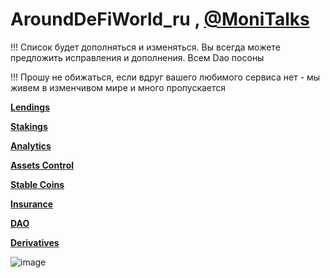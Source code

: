 # AroundDeFiWorld_ru , [@MoniTalks](https://t.me/moni_talks_ru)
!!! Список будет дополняться и изменяться. Вы всегда можете предложить исправления и дополнения. Всем Dao посоны

!!! Прошу не обижаться, если вдруг вашего любимого сервиса нет - мы живем в изменчивом мире и много пропускается

**[Lendings](https://github.com/RazumovAl/AroundDeFiWorld_ru/blob/main/lendings.md)**

**[Stakings](https://github.com/RazumovAl/AroundDeFiWorld_ru/blob/main/stackings.md)**

**[Analytics](https://github.com/RazumovAl/AroundDeFiWorld_ru/blob/main/analytics.md)**

**[Assets Control](https://github.com/RazumovAl/AroundDeFiWorld_ru/blob/main/assets_control.md)**

**[Stable Coins](https://github.com/RazumovAl/AroundDeFiWorld_ru/blob/main/stablecoins.md)**

**[Insurance](https://github.com/RazumovAl/AroundDeFiWorld_ru/blob/main/insurance.md)**

**[DAO](https://github.com/RazumovAl/AroundDeFiWorld_ru/blob/main/dao.md)**

**[Derivatives](https://github.com/RazumovAl/AroundDeFiWorld_ru/blob/main/derivatives.md)**

![image](https://user-images.githubusercontent.com/3718268/128806410-fc39d95e-f566-4b33-9a03-f1f4681868ef.png)


